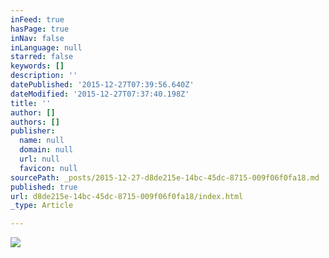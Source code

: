 ```yaml
---
inFeed: true
hasPage: true
inNav: false
inLanguage: null
starred: false
keywords: []
description: ''
datePublished: '2015-12-27T07:39:56.640Z'
dateModified: '2015-12-27T07:37:40.198Z'
title: ''
author: []
authors: []
publisher:
  name: null
  domain: null
  url: null
  favicon: null
sourcePath: _posts/2015-12-27-d8de215e-14bc-45dc-8715-009f06f0fa18.md
published: true
url: d8de215e-14bc-45dc-8715-009f06f0fa18/index.html
_type: Article

---
```

![](https://the-grid-user-content.s3-us-west-2.amazonaws.com/715d4831-e483-4dbb-8767-61157dc71e2e.jpg)